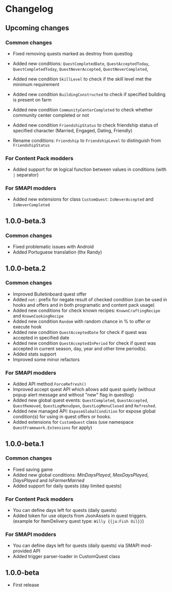 ﻿# Changelog

## Upcoming changes

### Common changes

- Fixed removing quests marked as destroy from questlog
- Added new conditions: `QuestCompletedDate`, `QuestAcceptedToday`, `QuestCompletedToday`, `QuestNeverAccepted`, `QuestNeverCompleted`, 
- Added new condition `SkillLevel` to check if the skill level met the minimum requirement 
- Added new condition `BuildingConstructed` to check if specified building is present on farm 
- Added new condition `CommunityCenterCompleted` to check whether community center completed or not
- Added new condition `FriendshipStatus` to check friendship status of specified character (Married, Engaged, Dating, Friendly)

- Rename conditions: `Friendship` to `FriendshipLevel` to distinguish from `FriendshipStatus`

### For Content Pack modders

- Added support for `OR` logical function between values in conditions (with `|` separator)

### For SMAPI modders

- Added new extensions for class `CustomQuest`: `IsNeverAccepted` and `IsNeverCompleted`

## 1.0.0-beta.3

### Common changes

- Fixed problematic issues with Android
- Added Portuguese translation (thx Randy)

## 1.0.0-beta.2

### Common changes

- Improved Bulletinboard quest offer
- Added `not:` prefix for negate result of checked condition (can be used in hooks and offers and in both programatic and content pack usage)
- Added new conditions for check known recipes: `KnownCraftingRecipe` and `KnownCookingRecipe`
- Added new condition `Random` with random chance in % to offer or execute hook
- Added new condition `QuestAcceptedDate` for check if quest was accepted in specified date
- Added new condition `QuestAcceptedInPeriod` for check if quest was accepted in current season, day, year and other time period(s).
- Added stats support
- Improved some minor refactors

### For SMAPI modders

- Added API method `ForceRefresh()`
- Improved accept quest API which allows add quest quietly (without popup alert message and without "new" flag in questlog)
- Added new global quest events: `QuestCompleted`, `QuestAccepted`, `QuestRemoved`, `QuestLogMenuOpen`, `QuestLogMenuClosed` and `Refreshed`.
- Added new managed API: `ExposeGlobalCondition` for expose global condition(s) for using in quest offers or hooks.
- Added extensions for `CustomQuest` class (use namespace `QuestFramework.Extensions` for apply)

## 1.0.0-beta.1

### Common changes

- Fixed saving game
- Added new global conditions: *MinDaysPlayed*, *MaxDaysPlayed*, *DaysPlayed* and *IsFarmerMarried*
- Added support for daily quests (day limited quests)

### For Content Pack modders

- You can define days left for quests (daily quests)
- Added token for use objects from JsonAssets in quest triggers. 
(example for ItemDelivery quest type: `Willy {{ja:Fish Oil}}`)

### For SMAPI modders

- You can define days left for quests (daily quests) via SMAPI mod-provided API
- Added trigger parser-loader in CustomQuest class

## 1.0.0-beta

- First release
